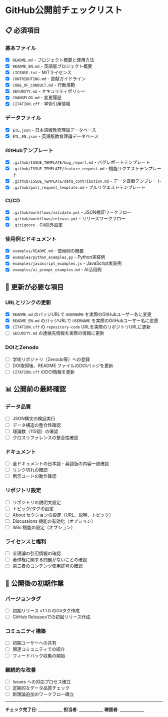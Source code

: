 # GitHub公開前チェックリスト

## 📋 必須項目

### 基本ファイル
- [x] `README.md` - プロジェクト概要と使用方法
- [x] `README_EN.md` - 英語版プロジェクト概要
- [x] `LICENSE.txt` - MITライセンス 
- [x] `CONTRIBUTING.md` - 貢献ガイドライン
- [x] `CODE_OF_CONDUCT.md` - 行動規範
- [x] `SECURITY.md` - セキュリティポリシー
- [x] `CHANGELOG.md` - 変更履歴
- [x] `CITATION.cff` - 学術引用情報

### データファイル
- [x] `ETL.json` - 日本語版教育理論データベース
- [x] `ETL_EN.json` - 英語版教育理論データベース

### GitHubテンプレート
- [x] `.github/ISSUE_TEMPLATE/bug_report.md` - バグレポートテンプレート
- [x] `.github/ISSUE_TEMPLATE/feature_request.md` - 機能リクエストテンプレート
- [x] `.github/ISSUE_TEMPLATE/data_contribution.md` - データ貢献テンプレート
- [x] `.github/pull_request_template.md` - プルリクエストテンプレート

### CI/CD
- [x] `.github/workflows/validate.yml` - JSON検証ワークフロー
- [x] `.github/workflows/release.yml` - リリースワークフロー
- [x] `.gitignore` - Git除外設定

### 使用例とドキュメント
- [x] `examples/README.md` - 使用例の概要
- [x] `examples/python_examples.py` - Python実装例
- [x] `examples/javascript_examples.js` - JavaScript実装例
- [x] `examples/ai_prompt_examples.md` - AI活用例

## 🔧 更新が必要な項目

### URLとリンクの更新
- [x] `README.md` のバッジURLで `USERNAME` を実際のGitHubユーザー名に変更
- [x] `README_EN.md` のバッジURLで `USERNAME` を実際のGitHubユーザー名に変更
- [x] `CITATION.cff` の `repository-code` URLを実際のリポジトリURLに更新
- [ ] `SECURITY.md` の連絡先情報を実際の情報に更新

### DOIとZenodo
- [ ] 学術リポジトリ（Zenodo等）への登録
- [ ] DOI取得後、README ファイルのDOIバッジを更新
- [ ] `CITATION.cff` のDOI情報を更新

## 📊 公開前の最終確認

### データ品質
- [ ] JSON構文の検証実行
- [ ] データ構造の整合性確認
- [ ] 理論数（115個）の確認
- [ ] クロスリファレンスの整合性確認

### ドキュメント
- [ ] 全ドキュメントの日本語・英語版の内容一致確認
- [ ] リンク切れの確認
- [ ] 例示コードの動作確認

### リポジトリ設定
- [ ] リポジトリの説明文設定
- [ ] トピック/タグの設定
- [ ] About セクションの設定（URL、説明、トピック）
- [ ] Discussions 機能の有効化（オプション）
- [ ] Wiki 機能の設定（オプション）

### ライセンスと権利
- [ ] 全理論の引用情報の確認
- [ ] 著作権に関する問題がないことの確認
- [ ] 第三者のコンテンツ使用許可の確認

## 🚀 公開後の初期作業

### バージョンタグ
- [ ] 初期リリース v1.1.0 のGitタグ作成
- [ ] GitHub Releasesでの初回リリース作成

### コミュニティ構築
- [ ] 初期ユーザーへの共有
- [ ] 関連コミュニティでの紹介
- [ ] フィードバック収集の開始

### 継続的な改善
- [ ] Issues への対応プロセス確立
- [ ] 定期的なデータ品質チェック
- [ ] 新理論追加のワークフロー確立

---

**チェック完了日**: ____________
**担当者**: ____________
**確認者**: ____________

